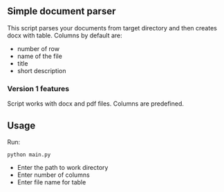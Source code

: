 ## Simple document parser

This script parses your documents from target directory and then creates docx with table.
Columns by default are:

- number of row
- name of the file
- title
- short description

### Version 1 features

Script works with docx and pdf files. Columns are predefined.

## Usage

Run:

```commandline
python main.py
```

- Enter the path to work directory
- Enter number of columns
- Enter file name for table